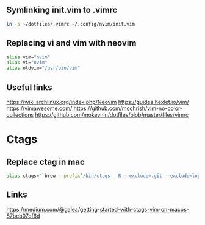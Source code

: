## Symlinking init.vim to .vimrc
```bash
ln -s ~/dotfiles/.vimrc ~/.config/nvim/init.vim
```
## Replacing vi and vim with neovim
```bash
alias vim="nvim"
alias vi="nvim"
alias oldvim="/usr/bin/vim"
```
## Useful links
https://wiki.archlinux.org/index.php/Neovim
https://guides.hexlet.io/vim/
https://vimawesome.com/
https://github.com/mcchrish/vim-no-color-collections
https://github.com/mokevnin/dotfiles/blob/master/files/vimrc
# Ctags
## Replace ctag in mac
```bash
alias ctags="`brew --prefix`/bin/ctags  -R --exclude=.git --exclude=log"
```
## Links
https://medium.com/@galea/getting-started-with-ctags-vim-on-macos-87bcb07cf6d
